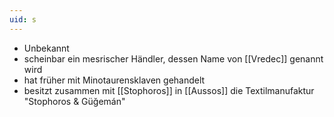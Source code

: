 ```yaml
---
uid: s
---
```

- Unbekannt
- scheinbar ein mesrischer Händler, dessen Name von [[Vredec]] genannt wird
- hat früher mit Minotaurensklaven gehandelt
- besitzt zusammen mit [[Stophoros]] in [[Aussos]] die Textilmanufaktur "Stophoros & Güğemán"